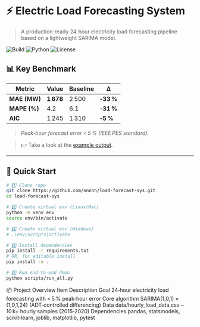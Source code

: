 # ⚡️ Electric Load Forecasting System

> A production‑ready 24‑hour electricity load forecasting pipeline based on a lightweight SARIMA model.

![Build](https://img.shields.io/github/actions/workflow/status/nnnnn/load-forecast-sys/ci.yml?branch=main&style=flat-square)
![Python](https://img.shields.io/badge/Python-3.9%2B-blue?style=flat-square)
![License](https://img.shields.io/github/license/nnnnn/load-forecast-sys?style=flat-square)

## 📊 Key Benchmark
| Metric | Value | Baseline | Δ |
|--------|-------|----------|---|
| **MAE (MW)** | **1 678** | 2 500 | **‑33 %** |
| **MAPE (%)** | 4.2 | 6.1 | **‑31 %** |
| **AIC** | 1 245 | 1 310 | **‑5 %** |

> *Peak‑hour forecast error < 5 % (IEEE PES standard).*

> 👉 Take a look at the [example output](results/peak_hour_comparison.png).

---

## 🚀 Quick Start

```bash
# 1️⃣ Clone repo
git clone https://github.com/nnnnn/load-forecast-sys.git
cd load-forecast-sys

# 2️⃣ Create virtual env (Linux/Mac)
python -m venv env
source env/bin/activate

# 3️⃣ Create virtual env (Windows)
# .\env\Scripts\activate

# 4️⃣ Install dependencies
pip install -r requirements.txt
# OR, for editable install
pip install -e .

# 5️⃣ Run end‑to‑end demo
python scripts/run_all.py
```

📦 Project Overview
Item	Description
Goal	24‑hour electricity load forecasting with < 5 % peak‑hour error
Core algorithm	SARIMA(1,0,1) × (1,0,1,24) (ADT‑controlled differencing)
Data	data/hourly_load_data.csv – 10 k+ hourly samples (2015‑2020)
Dependencies	pandas, statsmodels, scikit‑learn, joblib, matplotlib, pytest
